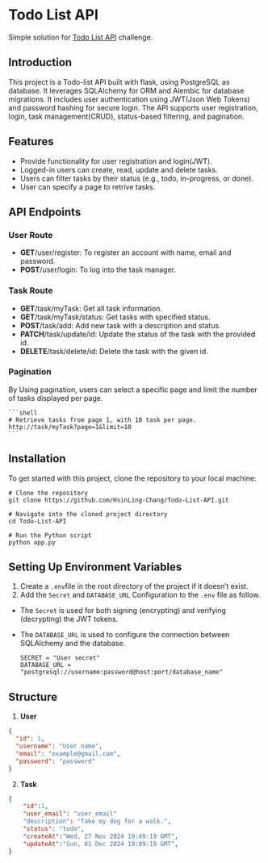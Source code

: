 # Todo List API

Simple solution for [Todo List API](https://roadmap.sh/projects/todo-list-api) challenge.

## Introduction

This project is a Todo-list API built with flask, using PostgreSQL as database. It leverages SQLAlchemy for ORM and Alembic for database migrations. It includes user authentication using JWT(Json Web Tokens) and password hashing for secure login. The API supports user registration, login, task management(CRUD), status-based filtering, and pagination.

## Features

- Provide functionality for user registration and login(JWT).
- Logged-in users can create, read, update and delete tasks.
- Users can filter tasks by their status (e.g., todo, in-progress, or done).
- User can specify a page to retrive tasks.

## API Endpoints

### User Route

- **GET**/user/register: To register an account with name, email and password.
- **POST**/user/login: To log into the task manager.

### Task Route

- **GET**/task/myTask: Get all task information.
- **GET**/task/myTask/status: Get tasks with specified status.
- **POST**/task/add: Add new task with a description and status.
- **PATCH**/task/update/id: Update the status of the task with the provided id.
- **DELETE**/task/delete/id: Delete the task with the given id.

### Pagination

By Using pagination, users can select a specific page and limit the number of tasks displayed per page.

    ```shell
    # Retrieve tasks from page 1, with 10 task per page.
    http://task/myTask?page=1&limit=10
    ```

## Installation

To get started with this project, clone the repository to your local machine:

```shell
# Clone the repository
git clone https://github.com/HsinLing-Chang/Todo-List-API.git

# Navigate into the cloned project directory
cd Todo-List-API

# Run the Python script
python app.py
```

## Setting Up Environment Variables

1. Create a `.env`file in the root directory of the project if it doesn’t exist.
2. Add the `Secret` and `DATABASE_URL` Configuration to the `.env` file as follow.

- The `Secret` is used for both signing (encrypting) and verifying (decrypting) the JWT tokens.

- The `DATABASE_URL` is used to configure the connection between SQLAlchemy and the database.
  ```shell
  SECRET = "User secret"
  DATABASE_URL = "postgresql://username:password@host:port/database_name"
  ```

## Structure

1. **User**

```json
{
  "id": 1,
  "username": "User name",
  "email": "example@gmail.com",
  "password": "password"
}
```

2. **Task**

```json
{
    "id":1,
    "user_email": "user_email"
    "description": "Take my dog for a walk.",
    "status": "todo",
    "createAt":"Wed, 27 Nov 2024 19:49:19 GMT",
    "updateAt":"Sun, 01 Dec 2024 19:09:19 GMT",
}
```
